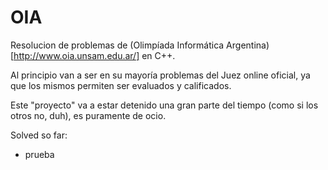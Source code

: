 # OIA
Resolucion de problemas de (Olimpíada Informática Argentina)[http://www.oia.unsam.edu.ar/] en C++.

Al principio van a ser en su mayoría problemas del Juez online oficial, ya que los mismos permiten ser evaluados y calificados.

Este "proyecto" va a estar detenido una gran parte del tiempo (como si los otros no, duh), es puramente de ocio.

Solved so far:
* prueba
